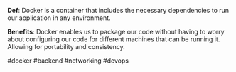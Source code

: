 **Def**: Docker is a container that includes the necessary dependencies to run our application in any environment. 

**Benefits**: Docker enables us to package our code without having to worry about configuring our code for different machines that can be running it. Allowing for portability and consistency.

#docker #backend #networking #devops


